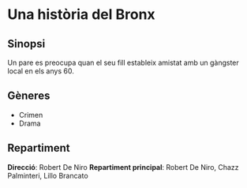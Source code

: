 # Una història del Bronx

## Sinopsi
Un pare es preocupa quan el seu fill estableix amistat amb un gàngster local en els anys 60.

## Gèneres
- Crimen
- Drama

## Repartiment
__Direcció__: Robert De Niro
__Repartiment principal__: Robert De Niro, Chazz Palminteri, Lillo Brancato